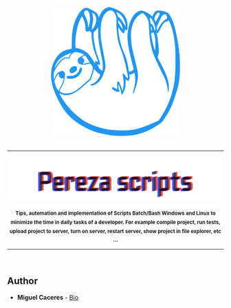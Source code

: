 <div align="center">
	<img width="300" height="300" src="img/oso.svg" alt="Awesome">
	<br>
	<br>
	<hr>
	<p>
		<p>
        <img width="800" height="100" src="img/Pereza-scripts.svg">
		</p>
		<sub><b>Tips, automation and implementation of Scripts Batch/Bash Windows and Linux to minimize the time in daily tasks of a developer. For example compile project, run tests, upload project to server, turn on server, restart server, show project in file explorer, etc ...</b></sub>
		<br>
	</p>
	<hr>
	<br>
</div>

## Author

* **Miguel Caceres** - [Bio](https://github.com/foxneo)